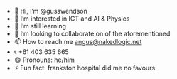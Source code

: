 - 👋 Hi, I’m @gusswendson
- 👀 I’m interested in ICT and AI & Physics
- 🌱 I’m still learning
- 💞️ I’m looking to collaborate on of the aforementioned
- 📫 How to reach me angus@nakedlogic.net
- 📞 +61 403 635 665
- 😄 Pronouns: he/him
- ⚡ Fun fact: frankston hospital did me no favours.

<!---
gusswendson/gusswendson is a ✨ special ✨ repository because its `README.md` (this file) appears on your GitHub profile.
You can click the Preview link to take a look at your changes.
--->
